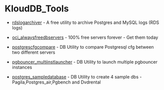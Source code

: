 # KloudDB_Tools

- [rdslogarchiver](https://github.com/klouddb/klouddb_tools/tree/main/rdslogarchiver) - A free utility to archive Postgres and MySQL logs (RDS logs)
- [oci_alwaysfreedbservers](https://github.com/klouddb/klouddb_tools/tree/main/oci_alwaysfreedbservers/) - 100% free servers forever - Get them today
- [postgrescfgcompare](https://github.com/klouddb/klouddb_tools/tree/main/postgrescfgcompare) - DB Utility to compare Postgresql cfg between two different servers
- [pgbouncer_multiinstlauncher](https://github.com/klouddb/klouddb_tools/tree/main/pgbouncermultiinst) - DB Utility to launch multiple pgbouncer instances

- [postgres_sampledatabase](https://github.com/klouddb/klouddb_tools/tree/main/postgres_sampledb) - DB Utility to create 4 sample dbs - Pagila,Postgres_air,Pgbench and Dvdrental
